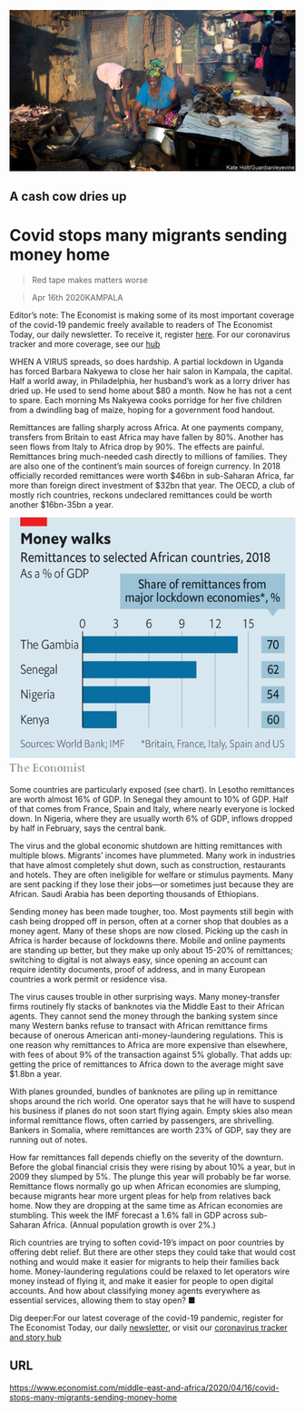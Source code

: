 ![](./images/20200418_MAP502.jpg)

## A cash cow dries up

# Covid stops many migrants sending money home

> Red tape makes matters worse

> Apr 16th 2020KAMPALA

Editor’s note: The Economist is making some of its most important coverage of the covid-19 pandemic freely available to readers of The Economist Today, our daily newsletter. To receive it, register [here](https://www.economist.com//newslettersignup). For our coronavirus tracker and more coverage, see our [hub](https://www.economist.com//coronavirus)

WHEN A VIRUS spreads, so does hardship. A partial lockdown in Uganda has forced Barbara Nakyewa to close her hair salon in Kampala, the capital. Half a world away, in Philadelphia, her husband’s work as a lorry driver has dried up. He used to send home about $80 a month. Now he has not a cent to spare. Each morning Ms Nakyewa cooks porridge for her five children from a dwindling bag of maize, hoping for a government food handout.

Remittances are falling sharply across Africa. At one payments company, transfers from Britain to east Africa may have fallen by 80%. Another has seen flows from Italy to Africa drop by 90%. The effects are painful. Remittances bring much-needed cash directly to millions of families. They are also one of the continent’s main sources of foreign currency. In 2018 officially recorded remittances were worth $46bn in sub-Saharan Africa, far more than foreign direct investment of $32bn that year. The OECD, a club of mostly rich countries, reckons undeclared remittances could be worth another $16bn-35bn a year.



![](./images/20200418_MAC246.png)

Some countries are particularly exposed (see chart). In Lesotho remittances are worth almost 16% of GDP. In Senegal they amount to 10% of GDP. Half of that comes from France, Spain and Italy, where nearly everyone is locked down. In Nigeria, where they are usually worth 6% of GDP, inflows dropped by half in February, says the central bank.

The virus and the global economic shutdown are hitting remittances with multiple blows. Migrants’ incomes have plummeted. Many work in industries that have almost completely shut down, such as construction, restaurants and hotels. They are often ineligible for welfare or stimulus payments. Many are sent packing if they lose their jobs—or sometimes just because they are African. Saudi Arabia has been deporting thousands of Ethiopians.

Sending money has been made tougher, too. Most payments still begin with cash being dropped off in person, often at a corner shop that doubles as a money agent. Many of these shops are now closed. Picking up the cash in Africa is harder because of lockdowns there. Mobile and online payments are standing up better, but they make up only about 15-20% of remittances; switching to digital is not always easy, since opening an account can require identity documents, proof of address, and in many European countries a work permit or residence visa.

The virus causes trouble in other surprising ways. Many money-transfer firms routinely fly stacks of banknotes via the Middle East to their African agents. They cannot send the money through the banking system since many Western banks refuse to transact with African remittance firms because of onerous American anti-money-laundering regulations. This is one reason why remittances to Africa are more expensive than elsewhere, with fees of about 9% of the transaction against 5% globally. That adds up: getting the price of remittances to Africa down to the average might save $1.8bn a year.

With planes grounded, bundles of banknotes are piling up in remittance shops around the rich world. One operator says that he will have to suspend his business if planes do not soon start flying again. Empty skies also mean informal remittance flows, often carried by passengers, are shrivelling. Bankers in Somalia, where remittances are worth 23% of GDP, say they are running out of notes.

How far remittances fall depends chiefly on the severity of the downturn. Before the global financial crisis they were rising by about 10% a year, but in 2009 they slumped by 5%. The plunge this year will probably be far worse. Remittance flows normally go up when African economies are slumping, because migrants hear more urgent pleas for help from relatives back home. Now they are dropping at the same time as African economies are stumbling. This week the IMF forecast a 1.6% fall in GDP across sub-Saharan Africa. (Annual population growth is over 2%.)

Rich countries are trying to soften covid-19’s impact on poor countries by offering debt relief. But there are other steps they could take that would cost nothing and would make it easier for migrants to help their families back home. Money-laundering regulations could be relaxed to let operators wire money instead of flying it, and make it easier for people to open digital accounts. And how about classifying money agents everywhere as essential services, allowing them to stay open? ■

Dig deeper:For our latest coverage of the covid-19 pandemic, register for The Economist Today, our daily [newsletter](https://www.economist.com//newslettersignup), or visit our [coronavirus tracker and story hub](https://www.economist.com//coronavirus)

## URL

https://www.economist.com/middle-east-and-africa/2020/04/16/covid-stops-many-migrants-sending-money-home
